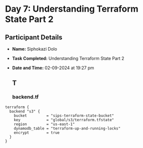 # Day 7: Understanding Terraform State Part 2

## Participant Details

- **Name:** Siphokazi Dolo
- **Task Completed:** Understanding Terraform State Part 2
- **Date and Time:** 02-09-2024 at 19:27 pm

  ## T

  ### backend.tf
```
terraform {
  backend "s3" {
    bucket         = "sips-terraform-state-bucket"
    key            = "global/s3/terraform.tfstate"
    region         = "us-east-1"
    dynamodb_table = "terraform-up-and-running-locks"
    encrypt        = true
  }
}
```

